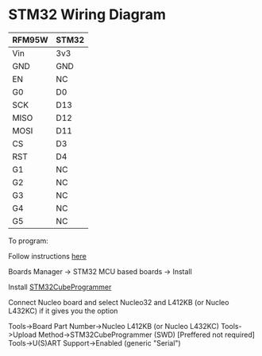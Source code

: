 # STM32 Wiring Diagram

| RFM95W | STM32 |
| ------ | ----- |
| Vin    | 3v3   |
| GND    | GND   |
| EN     | NC    |
| G0     | D0    |
| SCK    | D13   |
| MISO   | D12   |
| MOSI   | D11   |
| CS     | D3    |
| RST    | D4    |
| G1     | NC    |
| G2     | NC    |
| G3     | NC    |
| G4     | NC    |
| G5     | NC    |

To program:

Follow instructions [here](https://github.com/stm32duino/Arduino_Core_STM32)

Boards Manager -> STM32 MCU based boards -> Install

Install [STM32CubeProgrammer](https://www.st.com/en/development-tools/stm32cubeprog.html)

Connect Nucleo board and select Nucleo32 and L412KB (or Nucleo L432KC) if it gives you the option

Tools->Board Part Number->Nucleo L412KB (or Nucleo L432KC)
Tools->Upload Method->STM32CubeProgrammer (SWD) [Preffered not required]
Tools->U(S)ART Support->Enabled (generic "Serial")
